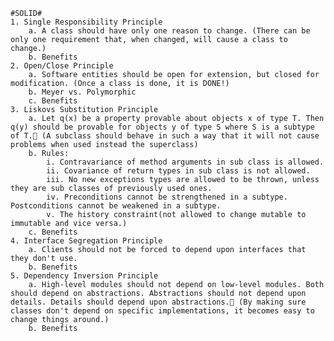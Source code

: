 	#SOLID#
	1. Single Responsibility Principle
		a. A class should have only one reason to change. (There can be only one requirement that, when changed, will cause a class to change.)
		b. Benefits
	2. Open/Close Principle
		a. Software entities should be open for extension, but closed for modification. (Once a class is done, it is DONE!)
		b. Meyer vs. Polymorphic
		c. Benefits
	3. Liskovs Substitution Principle
		a. Let q(x) be a property provable about objects x of type T. Then q(y) should be provable for objects y of type S where S is a subtype of T. (A subclass should behave in such a way that it will not cause problems when used instead the superclass)
		b. Rules:
			i. Contravariance of method arguments in sub class is allowed.
			ii. Covariance of return types in sub class is not allowed.
			iii. No new exceptions types are allowed to be thrown, unless they are sub classes of previously used ones.
			iv. Preconditions cannot be strengthened in a subtype. Postconditions cannot be weakened in a subtype.
			v. The history constraint(not allowed to change mutable to immutable and vice versa.)
		c. Benefits
	4. Interface Segregation Principle
		a. Clients should not be forced to depend upon interfaces that they don't use.
		b. Benefits
	5. Dependency Inversion Principle
		a. High-level modules should not depend on low-level modules. Both should depend on abstractions. Abstractions should not depend upon details. Details should depend upon abstractions. (By making sure classes don't depend on specific implementations, it becomes easy to change things around.)
		b. Benefits
